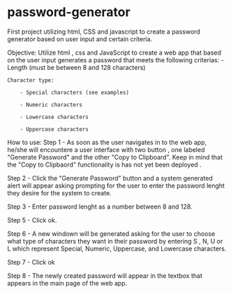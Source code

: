 # password-generator
First project utilizing html, CSS and javascript to create a password generator based on user input and certain criteria. 

Objective:
Utilize html , css and JavaScript to create a web app that based on the user input generates a password that meets the following criterias:
    - Length (must be between 8 and 128 characters)

    Character type:

        - Special characters (see examples)

        - Numeric characters

        - Lowercase characters

        - Uppercase characters

How to use:
Step 1 - As soon as the user navigates in to the web app,  he/she will encountere a user interface with two button , one labeled "Generate Password" and the other "Copy to Clipboard". Keep in mind that the "Copy to Clipbaord" functionality is has not yet been deployed .

Step 2 - Click the "Generate Password" button and a system generated alert will appear asking prompting for the user to enter the password lenght they desire for the system to create.

Step 3 - Enter password lenght as a number between 8 and 128.

Step 5 - Click ok.

Step 6 - A new windown will be generated asking for the user to choose what type of characters they want in their password by entering S , N, U or L which represent  Special, Numeric, Uppercase, and Lowercase characters.

Step 7 - Click ok 

Step 8 - The newly created password will appear in the textbox that appears in the main page of the web app. 





